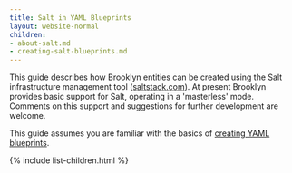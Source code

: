 ```yaml
---
title: Salt in YAML Blueprints
layout: website-normal
children:
- about-salt.md
- creating-salt-blueprints.md
---
```


This guide describes how Brooklyn entities can be created using the Salt infrastructure management tool
 ([saltstack.com](https://saltstack.com/)).
At present Brooklyn provides basic support for Salt, operating in a 'masterless' mode. 
Comments on this support and suggestions for further development are welcome.

This guide assumes you are familiar with the basics of [creating YAML blueprints](../).

{% include list-children.html %}
